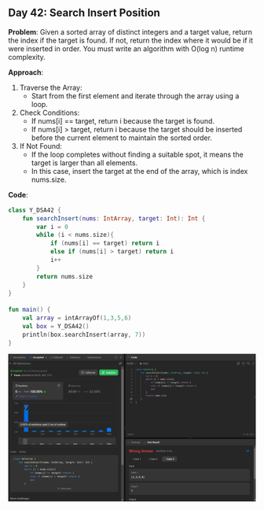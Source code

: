 ## Day 42: Search Insert Position

**Problem**: Given a sorted array of distinct integers and a target value, return the index if the target is found. If not, return the index where it would be if it were inserted in order.
You must write an algorithm with O(log n) runtime complexity.

**Approach**: 
1. Traverse the Array:
    - Start from the first element and iterate through the array using a loop.
2. Check Conditions:
    - If nums[i] == target, return i because the target is found.
    - If nums[i] > target, return i because the target should be inserted before the current element to maintain the sorted order.
3. If Not Found:
    - If the loop completes without finding a suitable spot, it means the target is larger than all elements.
    - In this case, insert the target at the end of the array, which is index nums.size.

**Code**:
```kotlin
class Y_DSA42 {
    fun searchInsert(nums: IntArray, target: Int): Int {
        var i = 0
        while (i < nums.size){
            if (nums[i] == target) return i
            else if (nums[i] > target) return i
            i++
        }
        return nums.size
    }
}

fun main() {
    val array = intArrayOf(1,3,5,6)
    val box = Y_DSA42()
    println(box.searchInsert(array, 7))
}
```
![Day 42 Output](./Day42-Screenshot.png)
